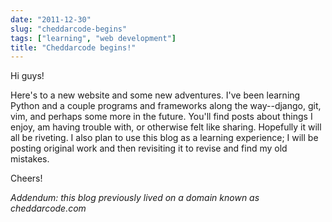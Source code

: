 ```yaml
---
date: "2011-12-30"
slug: "cheddarcode-begins"
tags: ["learning", "web development"]
title: "Cheddarcode begins!"
---
```


Hi guys!

Here's to a new website and some new adventures. I've been learning Python and a couple programs and frameworks along the way--django, git, vim, and perhaps some more in the future. You'll find posts about things I enjoy, am having trouble with, or otherwise felt like sharing. Hopefully it will all be riveting. I also plan to use this blog as a learning experience; I will be posting original work and then revisiting it to revise and find my old mistakes.

Cheers!

_Addendum: this blog previously lived on a domain known as cheddarcode.com_